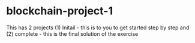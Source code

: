 # blockchain-project-1
This has 2 projects (1) Initail   - this is to you to get started step by step  and (2) complete - this is the final solution of the exercise
